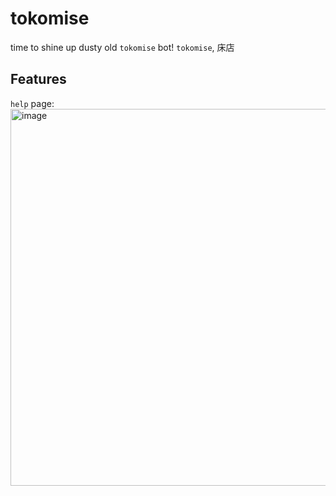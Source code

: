 # tokomise
time to shine up dusty old `tokomise` bot!
`tokomise`, 床店

## Features
`help` page:
<img width="603" alt="image" src="https://user-images.githubusercontent.com/62512975/212726943-1388af6d-be59-4887-8578-7df97ace888e.png">
